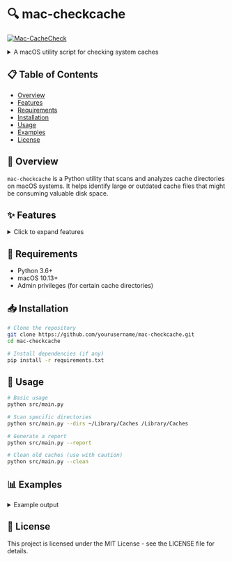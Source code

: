 # 🔍 mac-checkcache

[![Mac-CacheCheck](https://github.com/michaelcolletti/mac-checkcache/actions/workflows/python-app.yml/badge.svg)](https://github.com/michaelcolletti/mac-checkcache/actions/workflows/python-app.yml)

<details>
    <summary>A macOS utility script for checking system caches</summary>
    
    This script provides a simple way to analyze and manage cache files on macOS systems, helping to identify potential disk space issues and improve system performance.
</details>

## 📋 Table of Contents

- [Overview](#overview)
- [Features](#features)
- [Requirements](#requirements)
- [Installation](#installation)
- [Usage](#usage)
- [Examples](#examples)
- [License](#license)

## 📝 Overview

`mac-checkcache` is a Python utility that scans and analyzes cache directories on macOS systems. It helps identify large or outdated cache files that might be consuming valuable disk space.

## ✨ Features

<details>
    <summary>Click to expand features</summary>
    
    - Scans common macOS cache locations
    - Reports cache size by application
    - Identifies outdated cache files
    - Provides options for safe cache cleaning
    - Generates detailed reports of cache usage
</details>

## 🔧 Requirements

- Python 3.6+
- macOS 10.13+
- Admin privileges (for certain cache directories)

## 📥 Installation

```bash
# Clone the repository
git clone https://github.com/yourusername/mac-checkcache.git
cd mac-checkcache

# Install dependencies (if any)
pip install -r requirements.txt
```

## 🚀 Usage

```bash
# Basic usage
python src/main.py

# Scan specific directories
python src/main.py --dirs ~/Library/Caches /Library/Caches

# Generate a report
python src/main.py --report

# Clean old caches (use with caution)
python src/main.py --clean
```

## 📊 Examples

<details>
    <summary>Example output</summary>
    
    ```
    === macOS Cache Report ===
    
    User Caches: 1.2 GB
        - Safari: 350 MB
        - Chrome: 420 MB
        - Spotify: 150 MB
    
    System Caches: 2.3 GB
        - Software Updates: 1.1 GB
        - App Store: 800 MB
        - Font Caches: 200 MB
    
    Recommendation: 650 MB of cache can be safely cleared
    ```
</details>

## 📜 License

This project is licensed under the MIT License - see the LICENSE file for details.
